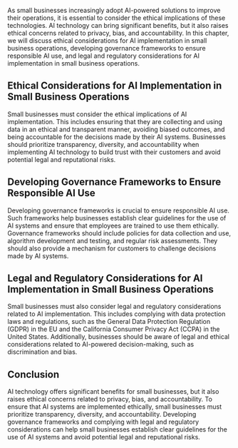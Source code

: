 
As small businesses increasingly adopt AI-powered solutions to improve their operations, it is essential to consider the ethical implications of these technologies. AI technology can bring significant benefits, but it also raises ethical concerns related to privacy, bias, and accountability. In this chapter, we will discuss ethical considerations for AI implementation in small business operations, developing governance frameworks to ensure responsible AI use, and legal and regulatory considerations for AI implementation in small business operations.

Ethical Considerations for AI Implementation in Small Business Operations
-------------------------------------------------------------------------

Small businesses must consider the ethical implications of AI implementation. This includes ensuring that they are collecting and using data in an ethical and transparent manner, avoiding biased outcomes, and being accountable for the decisions made by their AI systems. Businesses should prioritize transparency, diversity, and accountability when implementing AI technology to build trust with their customers and avoid potential legal and reputational risks.

Developing Governance Frameworks to Ensure Responsible AI Use
-------------------------------------------------------------

Developing governance frameworks is crucial to ensure responsible AI use. Such frameworks help businesses establish clear guidelines for the use of AI systems and ensure that employees are trained to use them ethically. Governance frameworks should include policies for data collection and use, algorithm development and testing, and regular risk assessments. They should also provide a mechanism for customers to challenge decisions made by AI systems.

Legal and Regulatory Considerations for AI Implementation in Small Business Operations
--------------------------------------------------------------------------------------

Small businesses must also consider legal and regulatory considerations related to AI implementation. This includes complying with data protection laws and regulations, such as the General Data Protection Regulation (GDPR) in the EU and the California Consumer Privacy Act (CCPA) in the United States. Additionally, businesses should be aware of legal and ethical considerations related to AI-powered decision-making, such as discrimination and bias.

Conclusion
----------

AI technology offers significant benefits for small businesses, but it also raises ethical concerns related to privacy, bias, and accountability. To ensure that AI systems are implemented ethically, small businesses must prioritize transparency, diversity, and accountability. Developing governance frameworks and complying with legal and regulatory considerations can help small businesses establish clear guidelines for the use of AI systems and avoid potential legal and reputational risks.

